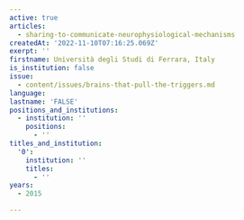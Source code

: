 ```yaml
---
active: true
articles:
  - sharing-to-communicate-neurophysiological-mechanisms
createdAt: '2022-11-10T07:16:25.069Z'
exerpt: ''
firstname: Università degli Studi di Ferrara, Italy
is_institution: false
issue:
  - content/issues/brains-that-pull-the-triggers.md
language:
lastname: 'FALSE'
positions_and_institutions:
  - institution: ''
    positions:
      - ''
titles_and_institution:
  '0':
    institution: ''
    titles:
      - ''
years:
  - 2015

---
```

